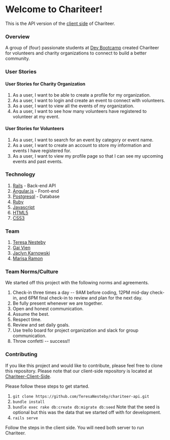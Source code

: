 # Welcome to Chariteer!

This is the API version of the [client side](https://github.com/TeresaNesteby/chariteer-client-side) of Chariteer.

### Overview

A group of (four) passionate students at [Dev Bootcamp](http://devbootcamp.com/) created Chariteer for volunteers and charity organizations to connect to build a better community.

### User Stories

#### User Stories for Charity Organization
1. As a user, I want to be able to create a profile for my organization.
2. As a user, I want to login and create an event to connect with volunteers.
3. As a user, I want to view all the events of my organization.
4. As a user, I want to see how many volunteers have registered to volunteer at my event.

#### User Stories for Volunteers
1. As a user, I want to search for an event by category or event name.
2. As a user, I want to create an account to store my information and events I have registered for.
3. As a user, I want to view my profile page so that I can see my upcoming events and past events.

### Technology

1. [Rails](http://rubyonrails.org/) - Back-end API
2. [Angular.js](https://angularjs.org/) - Front-end
3. [Postgresql](http://www.postgresql.org/) - Database
4. [Ruby]()
5. [Javascript]()
6. [HTML5]()
7. [CSS3]()

### Team

1. [Teresa Nesteby](https://github.com/TeresaNesteby)
2. [Gai Vien](https://github.com/gVien)
3. [Jaclyn Karnowski](https://github.com/jkarnowski)
4. [Marisa Ramon](https://github.com/mpieces)

### Team Norms/Culture
We started off this project with the following norms and agreements.

1. Check-in three times a day -- 9AM before coding, 12PM mid-day check-in, and 6PM final check-in to review and plan for the next day.
2. Be fully present whenever we are together.
3. Open and honest communication.
4. Assume the best.
5. Respect time.
6. Review and set daily goals.
7. Use trello board for project organization and slack for group communication.
8. Throw confetti -- success!!

### Contributing

If you like this project and would like to contribute, please feel free to clone this repository. Please note that our client-side repository is located at [Chariteer-Client-Side](https://github.com/TeresaNesteby/chariteer-client-side).

Please follow these steps to get started.

1. `git clone https://github.com/TeresaNesteby/chariteer-api.git`
2. `bundle install`
3. `bundle exec rake db:create db:migrate db:seed`
Note that the seed is optional but this was the data that we started off with for development.
4. `rails serve`

Follow the steps in the client side. You will need both server to run Chariteer.





